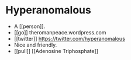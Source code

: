 # Hyperanomalous

- A [[person]].
- [[go]] theromanpeace.wordpress.com
- [[twitter]] https://twitter.com/hyperanomalous
- Nice and friendly. 
- [[pull]] [[Adenosine Triphosphate]]

